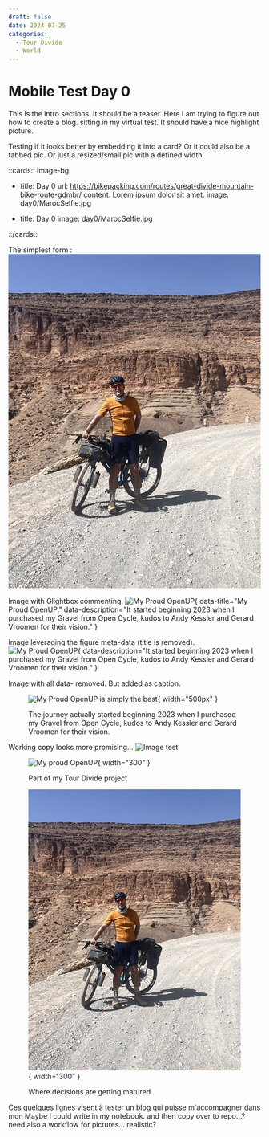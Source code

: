 ```yaml
---
draft: false 
date: 2024-07-25 
categories:
  - Tour Divide
  - World
---
```


# Mobile Test Day 0

This is the intro sections. It should be a teaser.
Here I am trying to figure out how to create a blog.
sitting in my virtual test. It should have a nice highlight picture.

Testing if it looks better by embedding it into a card?
Or it could also be a tabbed pic.
Or just a resized/small pic with a defined width.

::cards:: image-bg

- title: Day 0
  url: https://bikepacking.com/routes/great-divide-mountain-bike-route-gdmbr/
  content: Lorem ipsum dolor sit amet.
  image: day0/MarocSelfie.jpg

- title: Day 0
  image: day0/MarocSelfie.jpg

::/cards::

<!-- more -->
The simplest form :
![Image test](day0/MarocSelfie.jpg)

Image with Glightbox commenting.
![My Proud OpenUP](day0/openup.jpg){ data-title="My Proud OpenUP." data-description="It started beginning 2023 when I purchased my Gravel from Open Cycle, kudos to Andy Kessler and Gerard Vroomen for their vision." }

Image leveraging the figure meta-data (title is removed).
![My Proud OpenUP](day0/openup.jpg){ data-description="It started beginning 2023 when I purchased my Gravel from Open Cycle, kudos to Andy Kessler and Gerard Vroomen for their vision." }

Image with all data- removed. But added as caption.

<figure markdown>

![My Proud OpenUP is simply the best](day0/openup.jpg){ width="500px" }
<figcaption>The journey actually started beginning 2023 when I purchased my Gravel from Open Cycle, kudos to Andy Kessler and Gerard Vroomen for their vision.</figcaption>

</figure>

Working copy looks more promising…
![Image test](../../assets/images/openup.jpg)

<figure markdown>

![My proud OpenUP](../../assets/images/openup.jpg){ width="300" }
<figcaption markdown>Part of my Tour Divide project</figcaption>

![Morocco Atlas](../../assets/images/0MarocSelfie.jpg){ width=“300” }
<figcaption markdown>Where decisions are getting matured</figcaption>

</figure>

Ces quelques lignes visent à tester un blog qui puisse m'accompagner dans mon
Maybe I could write in my notebook.
and then copy over to repo...?
need also a workflow for pictures...
realistic?
